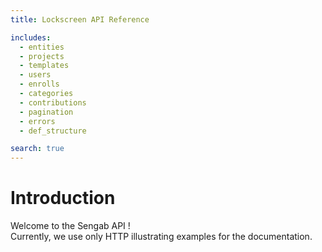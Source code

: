 ```yaml
---
title: Lockscreen API Reference

includes:
  - entities
  - projects
  - templates
  - users
  - enrolls
  - categories
  - contributions
  - pagination
  - errors
  - def_structure

search: true
---
```


# Introduction

Welcome to the Sengab API !
<br>Currently, we use only HTTP illustrating examples for the documentation.
